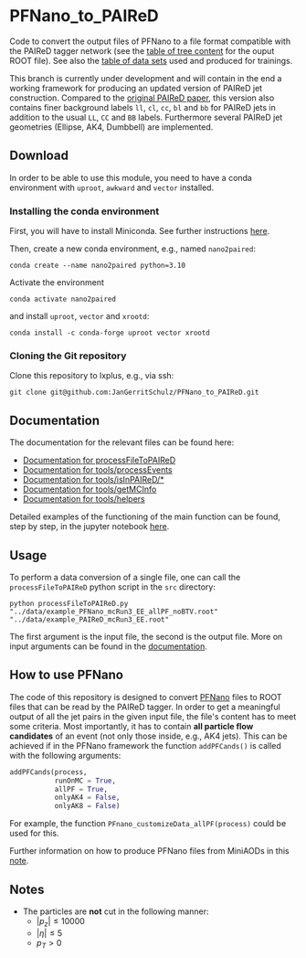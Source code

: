 # PFNano_to_PAIReD
 Code to convert the output files of PFNano to a file format compatible with the PAIReD tagger network (see the [table of tree content](notes/PAIReD_ROOT_file_content.md) for the ouput ROOT file). See also the [table of data sets](notes/dataset_table.md) used and produced for trainings.

 This branch is currently under development and will contain in the end a working framework for producing an updated version of PAIReD jet construction. Compared to the [original PAIReD paper](https://doi.org/10.48550/arXiv.2311.11011), this version also contains finer background labels `ll`, `cl`, `cc`, `bl` and `bb` for PAIReD jets in addition to the usual `LL`, `CC` and `BB` labels. Furthermore several PAIReD jet geometries (Ellipse, AK4, Dumbbell) are implemented.

## Download
 In order to be able to use this module, you need to have a conda environment with `uproot`, `awkward` and `vector` installed.

### Installing the conda environment
 First, you will have to install Miniconda. See further instructions [here](https://docs.conda.io/projects/conda/en/latest/user-guide/install/linux.html).

 Then, create a new conda environment, e.g., named `nano2paired`:
 ```
conda create --name nano2paired python=3.10
 ```
 Activate the environment
 ```
conda activate nano2paired
 ```
 and install `uproot`, `vector` and `xrootd`:
 ```
conda install -c conda-forge uproot vector xrootd
 ```

### Cloning the Git repository
 Clone this repository to lxplus, e.g., via ssh:
 ```
git clone git@github.com:JanGerritSchulz/PFNano_to_PAIReD.git
 ```


## Documentation
 The documentation for the relevant files can be found here:
 * [Documentation for processFileToPAIReD](doc/doc_main.md)
 * [Documentation for tools/processEvents](doc/doc_processEvents.md)
 * [Documentation for tools/isInPAIReD/*](doc/doc_isInPAIReD.md)
 * [Documentation for tools/getMCInfo](doc/doc_getMCInfo.md)
 * [Documentation for tools/helpers](doc/doc_helpers.md)

Detailed examples of the functioning of the main function can be found, step by step, in the jupyter notebook [here](src/notebooks/makeNtuplesPAIReDjointMC.ipynb).

## Usage
 To perform a data conversion of a single file, one can call the <code>processFileToPAIReD</code>  python script in the <code>src</code> directory:
 ```
 python processFileToPAIReD.py "../data/example_PFNano_mcRun3_EE_allPF_noBTV.root" "../data/example_PAIReD_mcRun3_EE.root"
 ```
The first argument is the input file, the second is the output file. More on input arguments can be found in the [documentation](doc/doc_main.md).

## How to use PFNano
 The code of this repository is designed to convert [PFNano](https://github.com/cms-jet/PFNano) files to ROOT files that can be read by the PAIReD tagger. In order to get a meaningful output of all the jet pairs in the given input file, the file's content has to meet some criteria. Most importantly, it has to contain **all particle flow candidates** of an event (not only those inside, e.g., AK4 jets). This can be achieved if in the PFNano framework the function `addPFCands()` is called with the following arguments:
 ```python
 addPFCands(process,
            runOnMC = True,
            allPF = True,
            onlyAK4 = False,
            onlyAK8 = False)
 ```
 For example, the function `PFnano_customizeData_allPF(process)` could be used for this.

 Further information on how to produce PFNano files from MiniAODs in this [note](notes/produce_PFNano_files.md).

## Notes
* The particles are **not** cut in the following manner:
   * $|p_z| \leq 10000$
   * $|\eta| \leq 5$
   * $p_T > 0$
